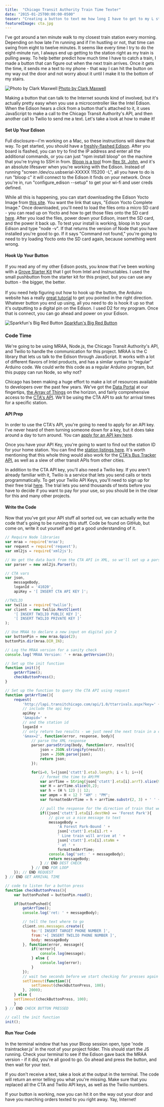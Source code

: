 ```yaml
---
title:  "Chicago Transit Authority Train Time Texter"
date: "2015-01-25T00:00:00-0500"
teaser: "Creating a button to text me how long I have to get to my L stop before I'm late for work."
featuredImage: cta.jpg
---
```


I've got around a ten minute walk to my closest train station every morning. Depending on how late I'm running and if I'm hustling or not, that time can swing from eight to twelve minutes. It seems like every time I try to do the eight-minute run, I always end up getting to the station right as my train is pulling away. To help better predict how much time I have to catch a train, I made a button that can figure out when the next train arrives. Once it gets the time, it sends me a text to my phone - that way I can hit the button on my way out the door and not worry about it until I make it to the bottom of my stairs.

<div class="image-container large-image">
  <img src="./cta.jpg" alt="Photo by Clark Maxwell" />
  <a href="http://www.flickr.com/photos/clarkmaxwell/" target="_new" class="image-caption">Photo by Clark Maxwell</a>
</div>

Making a button that can talk to the Internet sounds kind of involved, but it's actually pretty easy when you use a microcontroller like the Intel Edison. When the Edison hears a click from a button that's attached to it, it uses JavaScript to make a call to the Chicago Transit Authority's API, and then another call to Twilio to send me a text. Let's take a look at how to make it!

#### Set Up Your Edison
Full disclosure&mdash;I'm working on a Mac, so these instructions will skew that way. To get started, you should have a <a href="https://communities.intel.com/docs/DOC-23193" target="_blank">freshly-flashed Edison</a>. After you board is flashed, you can try to find the IP address and enter all the additional commands, or you can just "npm install bloop" on the machine that you're trying to SSH in from. <a href="http://rexstjohn.com/introducing-bloop-cli-commands-for-working-with-intel-edison/" target="_blank">Bloop is a tool</a> from <a href="http://rexstjohn.com/" target="_blank">Rex St. John</a>, and it's an absolute lifesaver when you're working with the Edison. Instead of running "screen /dev/cu.usbserial-XXXXX 115200 -L", all you have to do is run "bloop c" it will connect to the Edison it finds on your network. Once you're in, run "configure_edison --setup" to get your wi-fi and user creds defined.

While all this is happening, you can start downloading the Edison Yocto Image from <a href="https://communities.intel.com/docs/DOC-23242" target="_blank">this site</a>. You want the link that says, "Edison Yocto Complete Image." Once downloaded, you'll need to load the files onto a micro SD card - you can read up on Yocto and how to get those files onto the SD card <a href="https://software.intel.com/en-us/html5/documentation/getting-started-with-intel-xdk-iot-edition" target="_blank">here</a>. After you load the files, power down your Edison, insert the SD card, and the power it back up. To test your install is working, bloop in to your Edison and type "node -v". If that returns the version of Node that you have installed you're good to go. If it says "Command not found," you're going to need to try loading Yocto onto the SD card again, because something went wrong.

#### Hook Up Your Button

<div class="paragraph-with-picture">
  <p>If you read any of my other Edison posts, you know that I've been working with a <a href="http://www.seeedstudio.com/depot/Grove-Starter-Kit-p-709.html" target="_blank">Grove Starter Kit</a> that I got from Intel and Instructables. I used the small pushbutton from the starter kit for this project, but you can use any button - the bigger, the better.<br/><br/>If you need help figuring out how to hook up the button, the Arduino website has a really <a href="http://arduino.cc/en/tutorial/button" target="_blank">great tutorial</a> to get you pointed in the right direction. Whatever button you end up using, all you need to do is hook it up so that it's outputting to a digital pin on the Edison. I used D2 for my program. Once that is connect, you can go ahead and power on your Edison.</p>

  <div class="image-container small-image">
    <img src="./sparkfun-big-red-button.jpg" alt="Sparkfun's Big Red Button" />
    <a href="https://www.sparkfun.com/products/9181" target="_new" class="image-caption">Sparkfun's Big Red Button</a>
  </div>

</div>

### Code Time
We're going to be using MRAA, Node.js, the Chicago Transit Authority's API, and Twilio to handle the communication for this project. MRAA is the C library that lets us talk to the Edison through JavaScript. It works with a lot of different flavors of Intel products, and has a similar syntax to "regular" Arduino code. We could write this code as a regular Arduino program, but this puppy can run Node, so why not?

Chicago has been making a huge effort to make a lot of resources available to developers over the past few years. We've got the <a href="https://data.cityofchicago.org/" target="_blank">Data Portal</a> at our fingertips, <a href="https://arrayofthings.github.io/" target="_blank">the Array of Things</a> on the horizon, and fairly comprehensive access to the <a href="http://www.transitchicago.com/developers/" target="_blank">CTA's API</a>. We'll be using the CTA API to ask for arrival times for a specific station.

#### API Prep
In order to use the CTA's API, you're going to need to apply for an API key. I've never heard of them turning someone down for a key, but it does take around a day to turn around. You can <a href="http://www.transitchicago.com/developers/traintrackerapply.aspx" target="_blank">apply for an API key here</a>.

Once you have your API Key, you're going to want to find out the station ID for your home station. You can find the <a href="http://www.transitchicago.com/developers/ttdocs/default.aspx#_Toc296199909" target="_blank">station listings here</a>. It's worth mentioning that this whole thing would also work for the <a href="http://www.transitchicago.com/developers/bustracker.aspx" target="_blank">CTA's Bus Tracker API</a>, as well as a slew of other transit APIs from other cities.

In addition to the CTA API key, you'll also need a Twilio key. If you aren't already familiar with it, Twilio is a service that lets you send calls or texts programmatically. To get your Twilio API Keys, you'll need to sign up for their free trial <a href="https://www.twilio.com/try-twilio" rel="nofollow">here</a>. The trial lets you send thousands of texts before you have to decide if you want to pay for your use, so you should be in the clear for this and many other projects.

#### Write the Code
Now that you've got your API stuff all sorted out, we can actually write the code that's going to be running this stuff. Code be found on GitHub, but come on, write it out yourself and get a good understanding of it.

```javascript
// Require Node libraries
var mraa = require('mraa');
var request = require('request');
var xml2js = require('xml2js');

// We get the data back from the CTA API in XML, so we'll set up a parser to get it over to JSON
var parser = new xml2js.Parser();

// CTA vars
var json,
	messageBody,
	loganId = '41020',
	apiKey = '[ INSERT CTA API KEY ]';

//TWILIO
var twilio = require('twilio');
var client = new twilio.RestClient(
	'[ INSERT TWILIO PUBLIC KEY ]',
	'[ INSERT TWILIO PRIVATE KEY ]'
);

// Use MRAA to declare a new input on digital pin 2
var buttonPin = new mraa.Gpio(2);
buttonPin.dir(mraa.DIR_IN);

// Log the MRAA version for a sanity check
console.log('MRAA Version: ' + mraa.getVersion());

// Set up the init function
function init(){
	getArrTime();
	checkButtonPress();
}

// Set up the function to query the CTA API using request
function getArrTime(){
	request(
		'http://lapi.transitchicago.com/api/1.0/ttarrivals.aspx?key=' +
		// include the api key
		apiKey +
		'&mapid=' +
		// and the station id
		loganId +
		// only return two results - we just need the next train in a certain direction
		'&max=2', function(error, response, body){
			// parse the XML response
			parser.parseString(body, function(err, result){
				json = JSON.stringify(result);
				json = JSON.parse(json);
				return json;
			});

			for(i=0, l=(json['ctatt'].eta).length; i < l; i++){
				// format the time to AM/PM
				var arrTime = String(json['ctatt'].eta[i].arrT).slice(9);
				var H = arrTime.slice(0,2);
				var h = (H % 12) || 12;
				var ampm = H < 12 ? "AM" : "PM";
				var formattedArrTime = h + arrTime.substr(2, 3) + ' ' + ampm;

				// pull the response for the direction of train that we're looking for. The Blue Line runs North towards O'Hare, or South towards Forest Park - I want Forest Park for my morning commute
				if((json['ctatt'].eta[i].destNm) == 'Forest Park'){
					// give us a nice message to text
					messageBody =
						'A Forest Park-Bound ' +
						json['ctatt'].eta[i].rt +
						' Line train will arrive at ' +
						json['ctatt'].eta[i].staNm +
						' at ' +
						formattedArrTime;
					console.log('set: ' + messageBody);
					return messageBody;
				} // END DEST CHECK
			} // END FOR LOOP
	}); // END REQUEST
} // END GET ARRIVAL TIME

// code to listen for a button press
function checkButtonPress(){
	var buttonPushed = buttonPin.read();

	if(buttonPushed){
		getArrTime();
		console.log('ret: ' + messageBody);

		// tell the text where to go
		client.sms.messages.create({
			to:'[ INSERT TARGET PHONE NUMBER ]',
			from:'+[ INSERT TWILIO PHONE NUMBER ]',
			body: messageBody
		}, function(error, message){
			if(!error){
				console.log(message);
			} else {
				console.log(error);
			}
		});
		// wait two seconds before we start checking for presses again to prevent lingering clicks
		setTimeout(function(){
			setTimeout(checkButtonPress, 100);
		}, 2000);
	} else {
	setTimeout(checkButtonPress, 100);
	}
} // END CHECK BUTTON PRESSED

// call the init function
init();
```

#### Run Your Code
In the terminal window that has your Bloop session open, type 'node traintracker.js' in the root of your project folder. This should start the JS running. Check your terminal to see if the Edison gave back the MRAA version - if it did, you're all good to go. Go ahead and press the button, and then wait for your text.

If you don't receive a text, take a look at the output in the terminal. The code will return an error telling you what you're missing. Make sure that you replaced all the CTA and Twilio API keys, as well as the Twilio numbers.

If your button is working, now you can hit it on the way out your door and have you marching orders texted to you right away. Yay, Internet!
